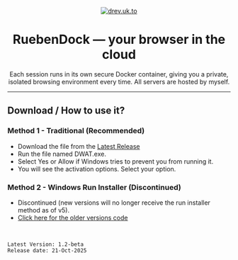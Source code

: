 <p align="center"><a href="https://drev.uk.to/error"><img src="https://readme-typing-svg.demolab.com?font=Fira+Code&pause=500&color=10BB39&width=435&lines=DWAT+-+v5;The+fastest+Windows+activation+script;Now+improved+and+updated+with+cleaner+GUI" alt="drev.uk.to" /></a>
<h1 align="center">RuebenDock — your browser in the cloud</h1>

<p align="center">Each session runs in its own secure Docker container, giving you a private, isolated browsing environment every time. All servers are hosted by myself.</p>
<hr>

## Download / How to use it?

### Method 1 - Traditional (Recommended)

-   Download the file from the [Latest Release](https://github.com/DrevilYT/ActivationScript/releases/latest)
-   Run the file named DWAT.exe.
-   Select Yes or Allow if Windows tries to prevent you from running it.
-   You will see the activation options. Select your option.

### Method 2 - Windows Run Installer (Discontinued)
-   Discontinued (new versions will no longer receive the run installer method as of v5).
-   [Click here for the older versions code](https://github.com/DrevilYT/ActivationScript/tree/main/installer/readme.md)

</br>

```
Latest Version: 1.2-beta
Release date: 21-Oct-2025
```
